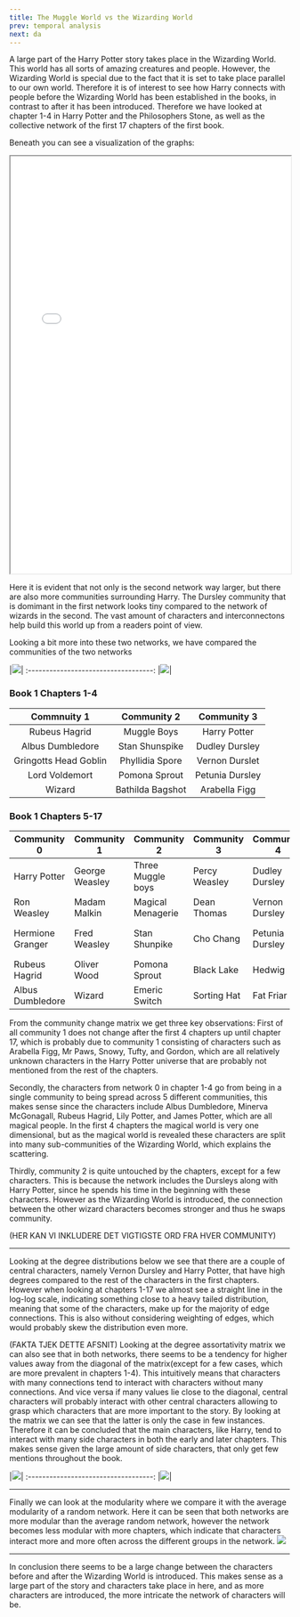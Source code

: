 ```yaml
---
title: The Muggle World vs the Wizarding World
prev: temporal analysis
next: da
---
```


A large part of the Harry Potter story takes place in the Wizarding World. This world has all sorts of amazing creatures and people. However, the Wizarding World is special due to the fact that it is set to take place parallel to our own world. Therefore it is of interest to see how Harry connects with people before the Wizarding World has been established in the books, in contrast to after it has been introduced. Therefore we have looked at chapter 1-4 in Harry Potter and the Philosophers Stone, as well as the collective network of the first 17 chapters of the first book.

Beneath you can see a visualization of the graphs:
<iframe
  src="/images/MVW/Networks.html"
  style="width:100%; height:750px;"
></iframe>

Here it is evident that not only is the second network way larger, but there are also more communities surrounding Harry. The Dursley community that is domimant in the first network looks tiny compared to the network of wizards in the second. The vast amount of characters and interconnectons help build this world up from a readers point of view.

Looking a bit more into these two networks, we have compared the communities of the two networks

|![](/images/MVW/CommunityDistribution.png)|
:-----------------------------------:
|![](/images/MVW/CommunityMatrix.png)|

### Book 1 Chapters 1-4
| Commnuity 1 | Community 2 | Community 3 |
|:-----------:|:------------:|:------------:|
| Rubeus Hagrid| Muggle Boys | Harry Potter |
| Albus Dumbledore  | Stan Shunspike | Dudley Dursley |
| Gringotts Head Goblin  | Phyllidia Spore | Vernon Durslet |
| Lord Voldemort | Pomona Sprout | Petunia Dursley |
| Wizard | Bathilda Bagshot | Arabella Figg|


### Book 1 Chapters 5-17
| Community 0         | Community 1                   | Community 2                 | Community 3 | Community 4     | Community 5               |
|--------------------|-------------------------------|-----------------------------|--------------|-----------------|---------------------------|
| Harry Potter       | George Weasley                | Three Muggle boys           | Percy Weasley| Dudley Dursley  | Charlie Weasley           |
| Ron Weasley        | Madam Malkin                  | Magical Menagerie| Dean Thomas  | Vernon Dursley  | Lord Voldemort            |
| Hermione Granger   | Fred Weasley                  | Stan Shunpike               | Cho Chang    | Petunia Dursley | Gringotts Head Goblin      |
| Rubeus Hagrid      | Oliver Wood                   | Pomona Sprout               | Black Lake   | Hedwig          | Bill Weasley              |
| Albus Dumbledore   | Wizard | Emeric Switch   | Sorting Hat  | Fat Friar       | Dai Llewellyn             |


From the community change matrix we get three key observations: First of all community 1 does not change after the first 4 chapters up until chapter 17, which is probably due to community 1 consisting of characters such as Arabella Figg, Mr Paws, Snowy, Tufty, and Gordon, which are all relatively unknown characters in the Harry Potter universe that are probably not mentioned from the rest of the chapters. 

Secondly, the characters from network 0 in chapter 1-4 go from being in a single community to being spread across 5 different communities, this makes sense since the characters include Albus Dumbledore, Minerva McGonagall, Rubeus Hagrid, Lily Potter, and James Potter, which are all magical people. In the first 4 chapters the magical world is very one dimensional, but as the magical world is revealed these characters are split into many sub-communities of the Wizarding World, which explains the scattering.

Thirdly, community 2 is quite untouched by the chapters, except for a few characters. This is because the network includes the Dursleys along with Harry Potter, since he spends his time in the beginning with these characters. However as the Wizarding World is introduced, the connection between the other wizard characters becomes stronger and thus he swaps community.

(HER KAN VI INKLUDERE DET VIGTIGSTE ORD FRA HVER COMMUNITY)
<hr class="border-b-2 border-gray-400 mt-8 mx-4">

Looking at the degree distributions below we see that there are a couple of central characters, namely Vernon Dursley and Harry Potter, that have high degrees compared to the rest of the characters in the first chapters. However when looking at chapters 1-17 we almost see a straight line in the log-log scale, indicating something close to a heavy tailed distribution, meaning that some of the characters, make up for the majority of edge connections. This is also without considering weighting of edges, which would probably skew the distribution even more. 

(FAKTA TJEK DETTE AFSNIT)
Looking at the degree assortativity matrix we can also see that in both networks, there seems to be a tendency for higher values away from the diagonal of the matrix(except for a few cases, which are more prevalent in chapters 1-4). This intuitively means that characters with many connections tend to interact with characters without many connections. And vice versa if many values lie close to the diagonal, central characters will probably interact with other central characters allowing to grasp which characters that are more important to the story. By looking at the matrix we can see that the latter is only the case in few instances. Therefore it can be concluded that the main characters, like Harry, tend to interact with many side characters in both the early and later chapters. This makes sense given the large amount of side characters, that only get few mentions throughout the book.

|![](/images/MVW/DegreeDist.png)|
:-----------------------------------:
|![](/images/MVW/DegreeAssort.png)|
<hr class="border-b-2 border-gray-400 mt-8 mx-4">

Finally we can look at the modularity where we compare it with the average modularity of a random network. Here it can be seen that both networks are more modular than the average random network, however the network becomes less modular with more chapters, which indicate that characters interact more and more often across the different groups in the network.
![](/images/MVW/Modularity.png)

<hr class="border-b-2 border-gray-400 mt-30 mx0">

In conclusion there seems to be a large change between the characters before and after the Wizarding World is introduced. This makes sense as a large part of the story and characters take place in here, and as more characters are introduced, the more intricate the network of characters will be.
